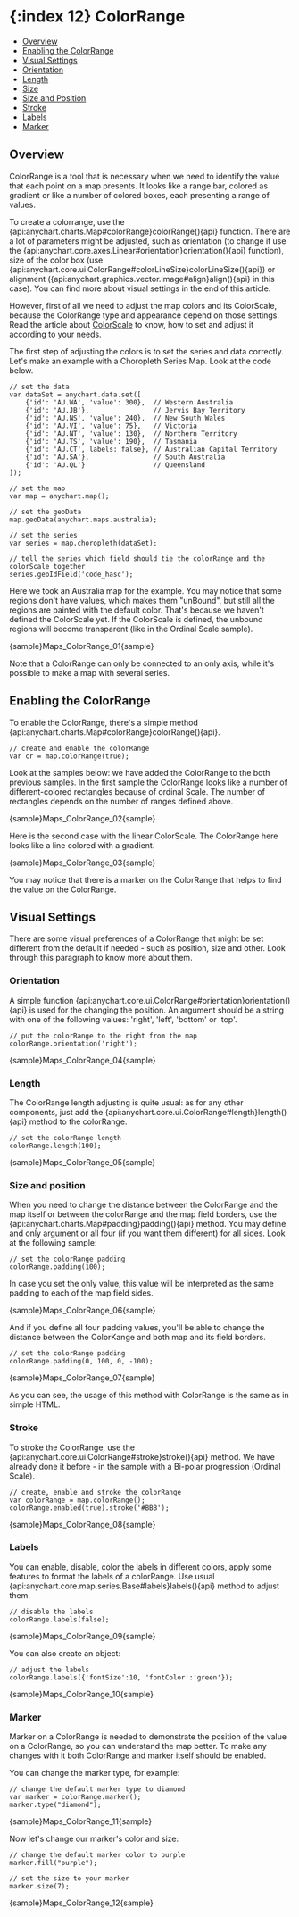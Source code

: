 {:index 12}
ColorRange
==========

* [Overview](#overview)
* [Enabling the ColorRange](#enabling_the_colorrange)
* [Visual Settings](#visual_settings)
 * [Orientation](#orientation)
 * [Length](#length)
 * [Size](#size)
 * [Size and Position](#size_and_position)
 * [Stroke](#stroke)
 * [Labels](#labels)
 * [Marker](#marker)
 
 
## Overview
 
ColorRange is a tool that is necessary when we need to identify the value that each point on a map presents. It looks like a range bar, colored as gradient 
or like a number of colored boxes, each presenting a range of values.
 
To create a colorrange, use the {api:anychart.charts.Map#colorRange}colorRange(){api} function. There are a lot of parameters might be adjusted, such as orientation 
(to change it use the {api:anychart.core.axes.Linear#orientation}orientation(){api} function), size of the color box (use {api:anychart.core.ui.ColorRange#colorLineSize}colorLineSize(){api}) or alignment ({api:anychart.graphics.vector.Image#align}align(){api} in this case). You can find more about visual settings in the end of this article.

However, first of all we need to adjust the map colors and its ColorScale, because the ColorRange type and appearance depend on those settings. Read the article about [ColorScale](Scales) to know, how to set and adjust it according to your needs.

The first step of adjusting the colors is to set the series and data correctly. Let's make an example with a Choropleth Series Map. Look at the code below.

```
// set the data
var dataSet = anychart.data.set([
    {'id': 'AU.WA', 'value': 300},  // Western Australia
    {'id': 'AU.JB'},                // Jervis Bay Territory
    {'id': 'AU.NS', 'value': 240},  // New South Wales
    {'id': 'AU.VI', 'value': 75},   // Victoria
    {'id': 'AU.NT', 'value': 130},  // Northern Territory
    {'id': 'AU.TS', 'value': 190},  // Tasmania
    {'id': 'AU.CT', labels: false}, // Australian Capital Territory
    {'id': 'AU.SA'},                // South Australia
    {'id': 'AU.QL'}                 // Queensland
]);
	
// set the map
var map = anychart.map();

// set the geoData 
map.geoData(anychart.maps.australia);
	
// set the series
var series = map.choropleth(dataSet);
	
// tell the series which field should tie the colorRange and the colorScale together
series.geoIdField('code_hasc');
```

Here we took an Australia map for the example. You may notice that some regions don't have values, which makes them "unBound", but still all the regions are painted with the default color. That's because we haven't defined the ColorScale yet. If the ColorScale is defined, the unbound regions will become transparent (like in the Ordinal Scale sample).

{sample}Maps\_ColorRange\_01{sample}

Note that a ColorRange can only be connected to an only axis, while it's possible to make a map with several series.
 
 
## Enabling the ColorRange

To enable the ColorRange, there's a simple method {api:anychart.charts.Map#colorRange}colorRange(){api}. 

```
// create and enable the colorRange
var cr = map.colorRange(true);
```
	
Look at the samples below: we have added the ColorRange to the both previous samples. In the first sample the ColorRange looks like a number of different-colored rectangles because of ordinal Scale. The number of rectangles depends on the number of ranges defined above.

{sample}Maps\_ColorRange\_02{sample}

Here is the second case with the linear ColorScale. The ColorRange here looks like a line colored with a gradient.

{sample}Maps\_ColorRange\_03{sample}

You may notice that there is a marker on the ColorRange that helps to find the value on the ColorRange.
 

## Visual Settings

There are some visual preferences of a ColorRange that might be set different from the default if needed - such as position, size and other. Look through this paragraph to know more about them.

### Orientation

A simple function {api:anychart.core.ui.ColorRange#orientation}orientation(){api} is used for the changing the position. An argument should be a string with one of the following values: 'right', 'left', 'bottom' or 'top'.

```
// put the colorRange to the right from the map
colorRange.orientation('right');
```

{sample}Maps\_ColorRange\_04{sample}

### Length

The ColorRange length adjusting is quite usual: as for any other components, just add the {api:anychart.core.ui.ColorRange#length}length(){api} method to the colorRange.

```
// set the colorRange length
colorRange.length(100);
```

{sample}Maps\_ColorRange\_05{sample}

### Size and position

When you need to change the distance between the ColorRange and the map itself or between the colorRange and the map field borders, use the {api:anychart.charts.Map#padding}padding(){api} method. 
You may define and only argument or all four (if you want them different) for all sides. Look at the following sample:

```
// set the colorRange padding 
colorRange.padding(100);
```

In case you set the only value, this value will be interpreted as the same padding to each of the map field sides.

{sample}Maps\_ColorRange\_06{sample}

And if you define all four padding values, you'll be able to change the distance between the ColorKange and both map and its field borders. 

```
// set the colorRange padding 
colorRange.padding(0, 100, 0, -100);
```

{sample}Maps\_ColorRange\_07{sample}

As you can see, the usage of this method with ColorRange is the same as in simple HTML.

### Stroke 

To stroke the ColorRange, use the {api:anychart.core.ui.ColorRange#stroke}stroke(){api} method. We have already done it before - in the sample with a Bi-polar progression (Ordinal Scale). 

```
// create, enable and stroke the colorRange
var colorRange = map.colorRange();
colorRange.enabled(true).stroke('#BBB');
```

{sample}Maps\_ColorRange\_08{sample}


### Labels

You can enable, disable, color the labels in different colors, apply some features to format the labels of a colorRange. Use usual {api:anychart.core.map.series.Base#labels}labels(){api} method to adjust them.

```
// disable the labels
colorRange.labels(false);
```

{sample}Maps\_ColorRange\_09{sample}

You can also create an object:

```
// adjust the labels
colorRange.labels({'fontSize':10, 'fontColor':'green'});
```

{sample}Maps\_ColorRange\_10{sample}

### Marker

Marker on a ColorRange is needed to demonstrate the position of the value on a ColorRange, so you can understand the map better. To make any changes with it both ColorRange and marker itself should be enabled.

You can change the marker type, for example:

```
// change the default marker type to diamond
var marker = colorRange.marker();
marker.type("diamond");
```

{sample}Maps\_ColorRange\_11{sample}

Now let's change our marker's color and size:

```
// change the default marker color to purple
marker.fill("purple");

// set the size to your marker
marker.size(7);
```

{sample}Maps\_ColorRange\_12{sample}
	
	
	
